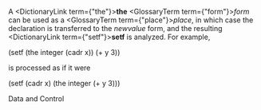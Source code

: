  



A <DictionaryLink  term={"the"}><b>the</b></DictionaryLink> <GlossaryTerm  term={"form"}><i>form</i></GlossaryTerm> can be used as a <GlossaryTerm  term={"place"}><i>place</i></GlossaryTerm>, in which case the declaration is transferred to the *newvalue* form, and the resulting <DictionaryLink  term={"setf"}><b>setf</b></DictionaryLink> is analyzed. For example, 



(setf (the integer (cadr x)) (+ y 3)) 



is processed as if it were 



(setf (cadr x) (the integer (+ y 3))) 



Data and Control 











